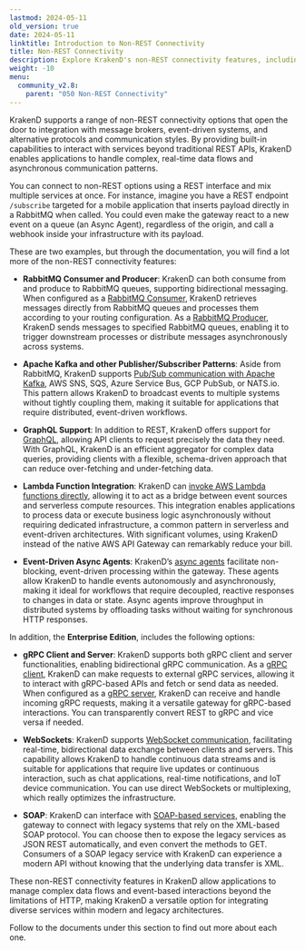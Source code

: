 ```yaml
---
lastmod: 2024-05-11
old_version: true
date: 2024-05-11
linktitle: Introduction to Non-REST Connectivity
title: Non-REST Connectivity
description: Explore KrakenD's non-REST connectivity features, including RabbitMQ integration, GraphQL, Lambda functions, event-driven async agents, and AMQP support.
weight: -10
menu:
  community_v2.8:
    parent: "050 Non-REST Connectivity"
---
```


KrakenD supports a range of non-REST connectivity options that open the door to integration with message brokers, event-driven systems, and alternative protocols and communication styles. By providing built-in capabilities to interact with services beyond traditional REST APIs, KrakenD enables applications to handle complex, real-time data flows and asynchronous communication patterns.

You can connect to non-REST options using a REST interface and mix multiple services at once. For instance, imagine you have a REST endpoint `/subscribe`  targeted for a mobile application that inserts payload directly in a RabbitMQ when called. You could even make the gateway react to a new event on a queue (an Async Agent), regardless of the origin, and call a webhook inside your infrastructure with its payload.

These are two examples, but through the documentation, you will find a lot more of the non-REST connectivity features:

- **RabbitMQ Consumer and Producer**: KrakenD can both consume from and produce to RabbitMQ queues, supporting bidirectional messaging. When configured as a [RabbitMQ Consumer](/docs/v2.8/backends/amqp-consumer/), KrakenD retrieves messages directly from RabbitMQ queues and processes them according to your routing configuration. As a [RabbitMQ Producer](/docs/v2.8/backends/amqp-producer/), KrakenD sends messages to specified RabbitMQ queues, enabling it to trigger downstream processes or distribute messages asynchronously across systems.

- **Apache Kafka and other Publisher/Subscriber Patterns**: Aside from RabbitMQ, KrakenD supports [Pub/Sub communication with Apache Kafka](/docs/v2.8/backends/pubsub/), AWS SNS, SQS, Azure Service Bus, GCP PubSub, or NATS.io. This pattern allows KrakenD to broadcast events to multiple systems without tightly coupling them, making it suitable for applications that require distributed, event-driven workflows.

- **GraphQL Support**: In addition to REST, KrakenD offers support for [GraphQL](/docs/v2.8/backends/graphql/), allowing API clients to request precisely the data they need. With GraphQL, KrakenD is an efficient aggregator for complex data queries, providing clients with a flexible, schema-driven approach that can reduce over-fetching and under-fetching data.

- **Lambda Function Integration**: KrakenD can [invoke AWS Lambda functions directly](/docs/v2.8/backends/lambda/), allowing it to act as a bridge between event sources and serverless compute resources. This integration enables applications to process data or execute business logic asynchronously without requiring dedicated infrastructure, a common pattern in serverless and event-driven architectures. With significant volumes, using KrakenD instead of the native AWS API Gateway can remarkably reduce your bill.

- **Event-Driven Async Agents**: KrakenD’s [async agents](/docs/v2.8/async/) facilitate non-blocking, event-driven processing within the gateway. These agents allow KrakenD to handle events autonomously and asynchronously, making it ideal for workflows that require decoupled, reactive responses to changes in data or state. Async agents improve throughput in distributed systems by offloading tasks without waiting for synchronous HTTP responses.

In addition, the **Enterprise Edition**, includes the following options:

- **gRPC Client and Server**: KrakenD supports both gRPC client and server functionalities, enabling bidirectional gRPC communication. As a [gRPC client](/docs/enterprise/backends/grpc/), KrakenD can make requests to external gRPC services, allowing it to interact with gRPC-based APIs and fetch or send data as needed. When configured as a [gRPC server](/docs/enterprise/grpc/server/), KrakenD can receive and handle incoming gRPC requests, making it a versatile gateway for gRPC-based interactions. You can transparently convert REST to gRPC and vice versa if needed.

- **WebSockets**: KrakenD supports [WebSocket communication](/docs/enterprise/websockets/), facilitating real-time, bidirectional data exchange between clients and servers. This capability allows KrakenD to handle continuous data streams and is suitable for applications that require live updates or continuous interaction, such as chat applications, real-time notifications, and IoT device communication. You can use direct WebSockets or multiplexing, which really optimizes the infrastructure.

- **SOAP**: KrakenD can interface with [SOAP-based services](/docs/enterprise/backends/soap/), enabling the gateway to connect with legacy systems that rely on the XML-based SOAP protocol. You can choose then to expose the legacy services as JSON REST automatically, and even convert the methods to GET. Consumers of a SOAP legacy service with KrakenD can experience a modern API without knowing that the underlying data transfer is XML.

These non-REST connectivity features in KrakenD allow applications to manage complex data flows and event-based interactions beyond the limitations of HTTP, making KrakenD a versatile option for integrating diverse services within modern and legacy architectures.

Follow to the documents under this section to find out more about each one.
